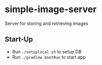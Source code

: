 # simple-image-server
Server for storing and retrieving images

## Start-Up
- Run `./setuplocal.sh` to setup DB
- Run `./gradlew bootRun` to start app
